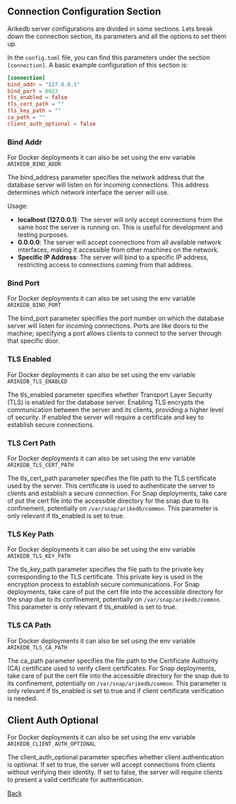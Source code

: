 ## Connection Configuration Section

Arikedb server configurations are divided in some sections. Lets break down the connection section, its parameters and all the options to set them up.

In the `config.toml` file, you can find this parameters under the section `[connection]`. A basic example configuration of this section is:

```toml
[connection]
bind_addr = "127.0.0.1"
bind_port = 6923
tls_enabled = false
tls_cert_path = ""
tls_key_path = ""
ca_path = ""
client_auth_optional = false
```

### Bind Addr
For Docker deployments it can also be set using the env variable `ARIKEDB_BIND_ADDR`

The bind_address parameter specifies the network address that the database server will listen on for incoming connections. This address determines which network interface the server will use.

Usage:

 - **localhost (127.0.0.1)**: The server will only accept connections from the same host the server is running on. This is useful for development and testing purposes.
 - **0.0.0.0**: The server will accept connections from all available network interfaces, making it accessible from other machines on the network.
 - **Specific IP Address**: The server will bind to a specific IP address, restricting access to connections coming from that address.

### Bind Port
For Docker deployments it can also be set using the env variable `ARIKEDB_BIND_PORT`

The bind_port parameter specifies the port number on which the database server will listen for incoming connections. Ports are like doors to the machine; specifying a port allows clients to connect to the server through that specific door.

### TLS Enabled
For Docker deployments it can also be set using the env variable `ARIKEDB_TLS_ENABLED`

The tls_enabled parameter specifies whether Transport Layer Security (TLS) is enabled for the database server. Enabling TLS encrypts the communication between the server and its clients, providing a higher level of security. If enabled the server will require a certificate and key to establish secure connections.

### TLS Cert Path
For Docker deployments it can also be set using the env variable `ARIKEDB_TLS_CERT_PATH`

The tls_cert_path parameter specifies the file path to the TLS certificate used by the server. This certificate is used to authenticate the server to clients and establish a secure connection. For Snap deployments, take care of put the cert file into the accessible directory for the snap due to its confinement, potentially on `/var/snap/arikedb/common`. This parameter is only relevant if tls_enabled is set to true.

### TLS Key Path
For Docker deployments it can also be set using the env variable `ARIKEDB_TLS_KEY_PATH`

The tls_key_path parameter specifies the file path to the private key corresponding to the TLS certificate. This private key is used in the encryption process to establish secure communications. For Snap deployments, take care of put the cert file into the accessible directory for the snap due to its confinement, potentially on `/var/snap/arikedb/common`. This parameter is only relevant if tls_enabled is set to true.

### TLS CA Path
For Docker deployments it can also be set using the env variable `ARIKEDB_TLS_CA_PATH`

The ca_path parameter specifies the file path to the Certificate Authority (CA) certificate used to verify client certificates. For Snap deployments, take care of put the cert file into the accessible directory for the snap due to its confinement, potentially on `/var/snap/arikedb/common`. This parameter is only relevant if tls_enabled is set to true and if client certificate verification is needed.

## Client Auth Optional
For Docker deployments it can also be set using the env variable `ARIKEDB_CLIENT_AUTH_OPTIONAL`

The client_auth_optional parameter specifies whether client authentication is optional. If set to true, the server will accept connections from clients without verifying their identity. If set to false, the server will require clients to present a valid certificate for authentication.

[Back](../README.md)

